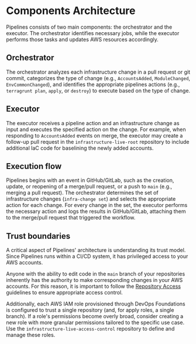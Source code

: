 # Components Architecture

Pipelines consists of two main components: the orchestrator and the executor. The orchestrator identifies necessary jobs, while the executor performs those tasks and updates AWS resources accordingly.

## Orchestrator

The orchestrator analyzes each infrastructure change in a pull request or git commit, categorizes the type of change (e.g., `AccountsAdded`, `ModuleChanged`, `EnvCommonChanged`), and identifies the appropriate pipelines actions (e.g., `terragrunt plan`, `apply`, or `destroy`) to execute based on the type of change.

## Executor

The executor receives a pipeline action and an infrastructure change as input and executes the specified action on the change. For example, when responding to `AccountsAdded` events on merge, the executor may create a follow-up pull request in the `infrastructure-live-root` repository to include additional IaC code for baselining the newly added accounts.

## Execution flow

Pipelines begins with an event in GitHub/GitLab, such as the creation, update, or reopening of a merge/pull request, or a push to `main` (e.g., merging a pull request). The orchestrator determines the set of infrastructure changes (`infra-change set`) and selects the appropriate action for each change. For every change in the set, the executor performs the necessary action and logs the results in GitHub/GitLab, attaching them to the merge/pull request that triggered the workflow.

## Trust boundaries

A critical aspect of Pipelines' architecture is understanding its trust model. Since Pipelines runs within a CI/CD system, it has privileged access to your AWS accounts.

Anyone with the ability to edit code in the `main` branch of your repositories inherently has the authority to make corresponding changes in your AWS accounts. For this reason, it is important to follow the [Repository Access](/2.0/docs/pipelines/installation/viamachineusers#repository-access) guidelines to ensure appropriate access control.

Additionally, each AWS IAM role provisioned through DevOps Foundations is configured to trust a single repository (and, for apply roles, a single branch). If a role's permissions become overly broad, consider creating a new role with more granular permissions tailored to the specific use case. Use the `infrastructure-live-access-control` repository to define and manage these roles.
